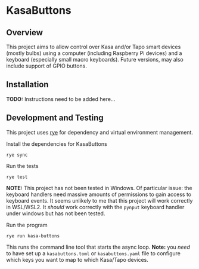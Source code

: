 # KasaButtons

## Overview

This project aims to allow control over Kasa and/or Tapo smart devices (mostly bulbs) using a computer (including Raspberry Pi devices) and a keyboard (especially small macro keyboards).
Future versions, may also include support of GPIO buttons.

## Installation

**TODO:** Instructions need to be added here...

## Development and Testing

This project uses [rye](https://rye.astral.sh/) for dependency and virtual environment management.

Install the dependencies for KasaButtons

```shell
rye sync
```

Run the tests

```shell
rye test
```

**NOTE:** This project has not been tested in Windows. Of particular issue: the keyboard handlers need massive amounts of permissions to gain access to keyboard events. It seems unlikely to me that this project will work correctly in WSL/WSL2. It *should* work correctly with the `pynput` keyboard handler under windows but has not been tested.

Run the program

```shell
rye run kasa-buttons
```

This runs the command line tool that starts the async loop. **Note:** you *need* to have set up a `kasabuttons.toml` or `kasabuttons.yaml` file to configure which keys you want to map to which Kasa/Tapo devices.
